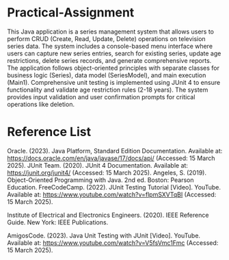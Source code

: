 # Practical-Assignment
This Java application is a series management system that allows users to perform CRUD (Create, Read, Update, Delete) operations on television series data. The system includes a console-based menu interface where users can capture new series entries, search for existing series, update age restrictions, delete series records, and generate comprehensive reports. The application follows object-oriented principles with separate classes for business logic (Series), data model (SeriesModel), and main execution (Main1). Comprehensive unit testing is implemented using JUnit 4 to ensure functionality and validate age restriction rules (2-18 years). The system provides input validation and user confirmation prompts for critical operations like deletion.
# Reference List
Oracle. (2023). Java Platform, Standard Edition Documentation. Available at: https://docs.oracle.com/en/java/javase/17/docs/api/ (Accessed: 15 March 2025).
JUnit Team. (2020). JUnit 4 Documentation. Available at: https://junit.org/junit4/ (Accessed: 15 March 2025).
Angeles, S. (2019). Object-Oriented Programming with Java. 2nd ed. Boston: Pearson Education.
FreeCodeCamp. (2022). JUnit Testing Tutorial [Video]. YouTube. Available at: https://www.youtube.com/watch?v=flpmSXVTqBI (Accessed: 15 March 2025).

Institute of Electrical and Electronics Engineers. (2020). IEEE Reference Guide. New York: IEEE Publications.

AmigosCode. (2023). Java Unit Testing with JUnit [Video]. YouTube. Available at: https://www.youtube.com/watch?v=V5fsVmc1Fmc (Accessed: 15 March 2025).

